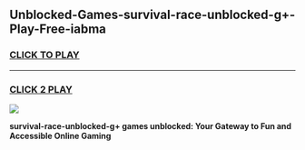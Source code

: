 
## Unblocked-Games-survival-race-unblocked-g+-Play-Free-iabma
<h3>
<a href="https://premium76.site?title=survival-race-unblocked-g+&ref=19M">CLICK TO PLAY</a></h3>
<hr>

<h3>
<a href="https://premium76.site?title=survival-race-unblocked-g+&ref=19M">CLICK 2 PLAY</a>
  
</h3>

<a href="https://premium76.site?title=survival-race-unblocked-g+&ref=19M"><img src="https://clearcache.store/games.png"></a>


**survival-race-unblocked-g+ games unblocked: Your Gateway to Fun and Accessible Online Gaming**
